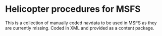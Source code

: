 # Helicopter procedures for MSFS

This is a collection of manually coded navdata to be used in MSFS as they are currently missing.
Coded in XML and provided as a content package.
